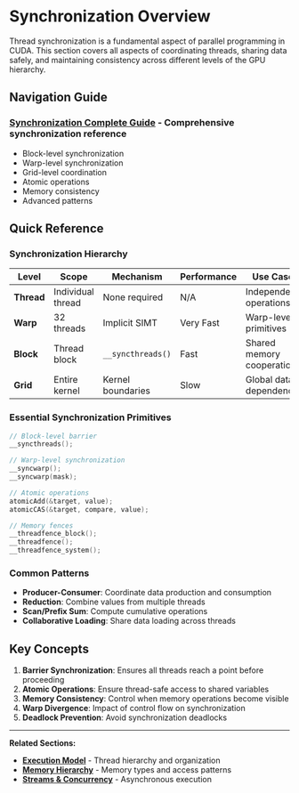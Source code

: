 # Synchronization Overview

Thread synchronization is a fundamental aspect of parallel programming in CUDA. This section covers all aspects of coordinating threads, sharing data safely, and maintaining consistency across different levels of the GPU hierarchy.

## Navigation Guide

### **[Synchronization Complete Guide](2_synchronization_complete.md)** - Comprehensive synchronization reference
- Block-level synchronization
- Warp-level synchronization  
- Grid-level coordination
- Atomic operations
- Memory consistency
- Advanced patterns

## Quick Reference

### **Synchronization Hierarchy**

| Level | Scope | Mechanism | Performance | Use Cases |
|-------|-------|-----------|-------------|-----------|
| **Thread** | Individual thread | None required | N/A | Independent operations |
| **Warp** | 32 threads | Implicit SIMT | Very Fast | Warp-level primitives |
| **Block** | Thread block | `__syncthreads()` | Fast | Shared memory cooperation |
| **Grid** | Entire kernel | Kernel boundaries | Slow | Global data dependencies |

### **Essential Synchronization Primitives**

```cpp
// Block-level barrier
__syncthreads();

// Warp-level synchronization
__syncwarp();
__syncwarp(mask);

// Atomic operations
atomicAdd(&target, value);
atomicCAS(&target, compare, value);

// Memory fences
__threadfence_block();
__threadfence();
__threadfence_system();
```

### **Common Patterns**

- **Producer-Consumer**: Coordinate data production and consumption
- **Reduction**: Combine values from multiple threads
- **Scan/Prefix Sum**: Compute cumulative operations
- **Collaborative Loading**: Share data loading across threads

## Key Concepts

1. **Barrier Synchronization**: Ensures all threads reach a point before proceeding
2. **Atomic Operations**: Ensure thread-safe access to shared variables
3. **Memory Consistency**: Control when memory operations become visible
4. **Warp Divergence**: Impact of control flow on synchronization
5. **Deadlock Prevention**: Avoid synchronization deadlocks

---

**Related Sections:**
- **[Execution Model](../01_execution_model/)** - Thread hierarchy and organization
- **[Memory Hierarchy](../03_memory_hierarchy/)** - Memory types and access patterns
- **[Streams & Concurrency](../04_streams_concurrency/)** - Asynchronous execution

